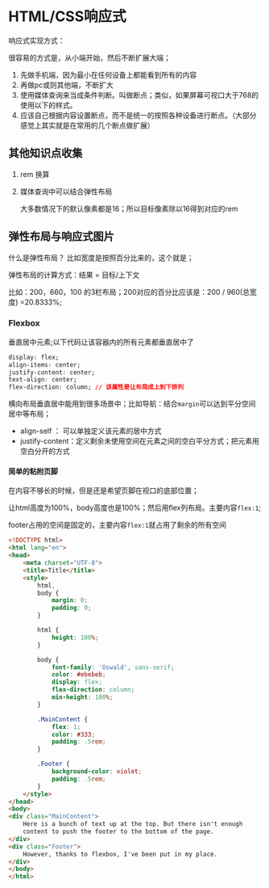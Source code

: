 # HTML/CSS响应式

响应式实现方式：

很容易的方式是，从小端开始，然后不断扩展大端；

1. 先做手机端，因为最小在任何设备上都能看到所有的内容
2. 再做pc或则其他端，不断扩大
3. 使用媒体查询来当成条件判断。叫做断点；类似，如果屏幕可视口大于768的使用以下的样式。
4. 应该自己根据内容设置断点，而不是统一的按照各种设备进行断点。（大部分感觉上其实就是在常用的几个断点做扩展）

## 其他知识点收集

1. rem 换算
2. 媒体查询中可以结合弹性布局
    
    大多数情况下的默认像素都是16；所以目标像素除以16得到对应的rem
    
## 弹性布局与响应式图片

什么是弹性布局？ 比如宽度是按照百分比来的，这个就是；

弹性布局的计算方式：结果 = 目标/上下文

比如：200，660，100 的3栏布局；200对应的百分比应该是：200 / 960(总宽度) =20.8333%;

### Flexbox

垂直居中元素;以下代码让该容器内的所有元素都垂直居中了

```css
display: flex;
align-items: center;
justify-content: center;
text-align: center;
flex-direction: column; // 该属性是让布局成上到下排列
```

横向布局垂直居中能用到很多场景中；比如导航：结合`margin`可以达到平分空间居中等布局；

* align-self ： 可以单独定义该元素的居中方式
* justify-content：定义剩余未使用空间在元素之间的空白平分方式；把元素用空白分开的方式

#### 简单的粘附页脚
在内容不够长的时候，但是还是希望页脚在视口的底部位置；

让html高度为100%，body高度也是100%；然后用flex列布局。主要内容`flex:1`; 

footer占用的空间是固定的，主要内容`flex:1`就占用了剩余的所有空间

```html
<!DOCTYPE html>
<html lang="en">
<head>
    <meta charset="UTF-8">
    <title>Title</title>
    <style>
        html,
        body {
            margin: 0;
            padding: 0;
        }

        html {
            height: 100%;
        }

        body {
            font-family: 'Oswald', sans-serif;
            color: #ebebeb;
            display: flex;
            flex-direction: column;
            min-height: 100%;
        }

        .MainContent {
            flex: 1;
            color: #333;
            padding: .5rem;
        }

        .Footer {
            background-color: violet;
            padding: .5rem;
        }
    </style>
</head>
<body>
<div class="MainContent">
    Here is a bunch of text up at the top. But there isn't enough
    content to push the footer to the bottom of the page.
</div>
<div class="Footer">
    However, thanks to flexbox, I've been put in my place.
</div>
</body>
</html>
```


